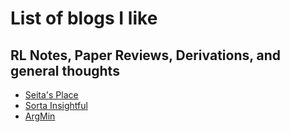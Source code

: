 # List of blogs I like
## RL Notes, Paper Reviews, Derivations, and general thoughts
* [Seita's Place](https://danieltakeshi.github.io)
* [Sorta Insightful](https://www.alexirpan.com/)
* [ArgMin](www.argmin.net)
